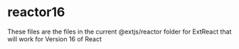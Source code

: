 # reactor16

These files are the files in the current @extjs/reactor folder for ExtReact that will work for Version 16 of React